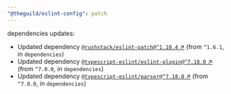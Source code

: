 ```yaml
---
"@theguild/eslint-config": patch
---
```

dependencies updates:
  - Updated dependency [`@rushstack/eslint-patch@^1.10.4` ↗︎](https://www.npmjs.com/package/@rushstack/eslint-patch/v/1.10.4) (from `^1.6.1`, in `dependencies`)
  - Updated dependency [`@typescript-eslint/eslint-plugin@^7.18.0` ↗︎](https://www.npmjs.com/package/@typescript-eslint/eslint-plugin/v/7.18.0) (from `^7.0.0`, in `dependencies`)
  - Updated dependency [`@typescript-eslint/parser@^7.18.0` ↗︎](https://www.npmjs.com/package/@typescript-eslint/parser/v/7.18.0) (from `^7.0.0`, in `dependencies`)
